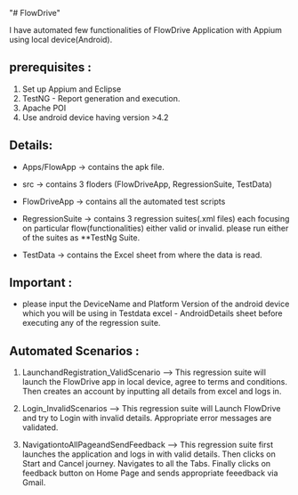 "# FlowDrive"
 

I have automated few functionalities of FlowDrive Application with Appium using local device(Android).



prerequisites :
---------------
1) Set up Appium and Eclipse
2) TestNG - Report generation and execution.
3) Apache POI
4) Use android device having version >4.2


Details:
---------
* Apps/FlowApp -> contains the apk file.

* src -> contains 3 floders (FlowDriveApp, RegressionSuite, TestData)

* FlowDriveApp -> contains all the automated test scripts

* RegressionSuite -> contains 3 regression suites(.xml files) each focusing on particular flow(functionalities) 
                     either valid or invalid. 
                     please run either of the suites as **TestNg Suite.

* TestData -> contains the Excel sheet from where the data is read.



Important :
-------------

* please input the DeviceName and Platform Version of the android device which you will be using 
  in Testdata excel - AndroidDetails sheet before executing any of the regression suite.


Automated Scenarios :
----------------------

1) LaunchandRegistration_ValidScenario --> This regression suite will launch the FlowDrive app in local device, agree to
                                           terms and conditions. Then creates an account by inputting all details from excel
                                           and logs in.

2) Login_InvalidScenarios --> This regression suite will Launch FlowDrive and try to Login with invalid details.
                               Appropriate error messages are validated.

3) NavigationtoAllPageandSendFeedback  --> This regression suite first launches the application and logs in with valid details.
                                           Then clicks on Start and Cancel journey.
                                           Navigates to all the Tabs.
                                           Finally clicks on feedback button on Home Page and sends appropriate feeedback
                                           via Gmail.





